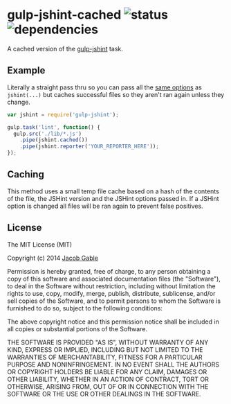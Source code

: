 gulp-jshint-cached ![status](https://secure.travis-ci.org/jgable/gulp-jshint-cached.png?branch=master)&nbsp;![dependencies](https://david-dm.org/jgable/gulp-jshint-cached.png)
==================

A cached version of the [gulp-jshint](https://github.com/wearefractal/gulp-jshint) task.

## Example

Literally a straight pass thru so you can pass all the [same options](https://github.com/wearefractal/gulp-jshint#options) as `jshint(...)` but caches successful files so they aren't ran again unless they change.

```javascript
var jshint = require('gulp-jshint');

gulp.task('lint', function() {
  gulp.src('./lib/*.js')
    .pipe(jshint.cached())
    .pipe(jshint.reporter('YOUR_REPORTER_HERE'));
});
```

## Caching

This method uses a small temp file cache based on a hash of the contents of the file, the JSHint version and the JSHint options passed in.  If a JSHint option is changed all files will be ran again to prevent false positives.

## License

The MIT License (MIT)

Copyright (c) 2014 [Jacob Gable](http://jacobgable.com)

Permission is hereby granted, free of charge, to any person obtaining a copy of
this software and associated documentation files (the "Software"), to deal in
the Software without restriction, including without limitation the rights to
use, copy, modify, merge, publish, distribute, sublicense, and/or sell copies of
the Software, and to permit persons to whom the Software is furnished to do so,
subject to the following conditions:

The above copyright notice and this permission notice shall be included in all
copies or substantial portions of the Software.

THE SOFTWARE IS PROVIDED "AS IS", WITHOUT WARRANTY OF ANY KIND, EXPRESS OR
IMPLIED, INCLUDING BUT NOT LIMITED TO THE WARRANTIES OF MERCHANTABILITY, FITNESS
FOR A PARTICULAR PURPOSE AND NONINFRINGEMENT. IN NO EVENT SHALL THE AUTHORS OR
COPYRIGHT HOLDERS BE LIABLE FOR ANY CLAIM, DAMAGES OR OTHER LIABILITY, WHETHER
IN AN ACTION OF CONTRACT, TORT OR OTHERWISE, ARISING FROM, OUT OF OR IN
CONNECTION WITH THE SOFTWARE OR THE USE OR OTHER DEALINGS IN THE SOFTWARE.
